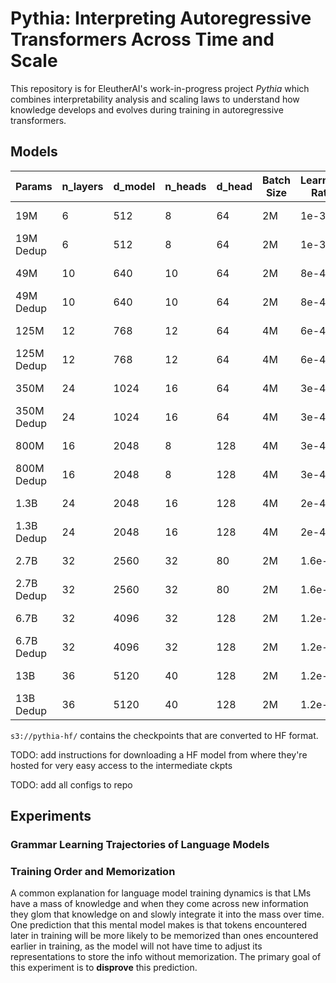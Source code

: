 # Pythia: Interpreting Autoregressive Transformers Across Time and Scale

This repository is for EleutherAI's work-in-progress project *Pythia* which combines interpretability analysis and scaling laws to understand how knowledge develops and evolves during training in autoregressive transformers.

## Models

| Params      | n_layers |d_model      | n_heads |d_head      | Batch Size |Learning Rate| Checkpoints | Evaluations|
| ----------- | -------- |------------ | ------- |----------- | ---------- |------------ | ---------- | --------------- |
| 19M         | 6        | 512         | 8       | 64         | 2M         | 1e-3        | ---------- | --------------- |
| 19M Dedup   | 6        | 512         | 8       | 64         | 2M         | 1e-3        | ---------- | --------------- |
| 49M         | 10       | 640         | 10      | 64         | 2M         | 8e-4        | ---------- | --------------- |
| 49M Dedup   | 10       | 640         | 10      | 64         | 2M         | 8e-4        | ---------- | --------------- |
| 125M        | 12       | 768         | 12      | 64         | 4M         | 6e-4        | ---------- | --------------- |
| 125M Dedup  | 12       | 768         | 12      | 64         | 4M         | 6e-4        | ---------- | --------------- |
| 350M        | 24       | 1024        | 16      | 64         | 4M         | 3e-4        | ---------- | --------------- |
| 350M Dedup  | 24       | 1024        | 16      | 64         | 4M         | 3e-4        | ---------- | --------------- |
| 800M        | 16       | 2048        | 8       | 128        | 4M         | 3e-4        | ---------- | --------------- |
| 800M Dedup  | 16       | 2048        | 8       | 128        | 4M         | 3e-4        | ---------- | --------------- |
| 1.3B        | 24       | 2048        | 16      | 128        | 4M         | 2e-4        | ---------- | --------------- |
| 1.3B Dedup  | 24       | 2048        | 16      | 128        | 4M         | 2e-4        | ---------- | --------------- |
| 2.7B        | 32       | 2560        | 32      | 80         | 2M         | 1.6e-4      | ---------- | --------------- |
| 2.7B Dedup  | 32       | 2560        | 32      | 80         | 2M         | 1.6e-4      | ---------- | --------------- |
| 6.7B        | 32       | 4096        | 32      | 128        | 2M         | 1.2e-4 ?    | ---------- | --------------- |
| 6.7B Dedup  | 32       | 4096        | 32      | 128        | 2M         | 1.2e-4 ?    | ---------- | --------------- |
| 13B         | 36       | 5120        | 40      | 128        | 2M         | 1.2e-4      | ---------- | --------------- |
| 13B Dedup   | 36       | 5120        | 40      | 128        | 2M         | 1.2e-4      | ---------- | --------------- |


`s3://pythia-hf/` contains the checkpoints that are converted to HF format.


TODO: add instructions for downloading a HF model from where they're hosted for very easy access to the intermediate ckpts

TODO: add all configs to repo




## Experiments 

### Grammar Learning Trajectories of Language Models

### Training Order and Memorization

A common explanation for language model training dynamics is that LMs have a mass of knowledge and when they come across new information they glom that knowledge on and slowly integrate it into the mass over time. One prediction that this mental model makes is that tokens encountered later in training will be more likely to be memorized than ones encountered earlier in training, as the model will not have time to adjust its representations to store the info without memorization. The primary goal of this experiment is to **disprove** this prediction.
